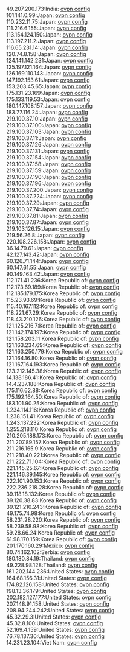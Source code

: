 49.207.200.173:India: [ovpn config](vpn/49_207_200_173.ovpn)  
101.141.0.99:Japan: [ovpn config](vpn/101_141_0_99.ovpn)  
110.232.11.75:Japan: [ovpn config](vpn/110_232_11_75.ovpn)  
111.216.6.155:Japan: [ovpn config](vpn/111_216_6_155.ovpn)  
113.154.124.150:Japan: [ovpn config](vpn/113_154_124_150.ovpn)  
113.197.211.2:Japan: [ovpn config](vpn/113_197_211_2.ovpn)  
116.65.231.14:Japan: [ovpn config](vpn/116_65_231_14.ovpn)  
120.74.8.158:Japan: [ovpn config](vpn/120_74_8_158.ovpn)  
124.141.142.231:Japan: [ovpn config](vpn/124_141_142_231.ovpn)  
125.197.121.164:Japan: [ovpn config](vpn/125_197_121_164.ovpn)  
126.169.110.143:Japan: [ovpn config](vpn/126_169_110_143.ovpn)  
147.192.153.61:Japan: [ovpn config](vpn/147_192_153_61.ovpn)  
153.203.45.65:Japan: [ovpn config](vpn/153_203_45_65.ovpn)  
175.131.23.169:Japan: [ovpn config](vpn/175_131_23_169.ovpn)  
175.133.119.53:Japan: [ovpn config](vpn/175_133_119_53.ovpn)  
180.147.108.157:Japan: [ovpn config](vpn/180_147_108_157.ovpn)  
183.77.116.24:Japan: [ovpn config](vpn/183_77_116_24.ovpn)  
219.100.37.10:Japan: [ovpn config](vpn/219_100_37_10.ovpn)  
219.100.37.100:Japan: [ovpn config](vpn/219_100_37_100.ovpn)  
219.100.37.103:Japan: [ovpn config](vpn/219_100_37_103.ovpn)  
219.100.37.11:Japan: [ovpn config](vpn/219_100_37_11.ovpn)  
219.100.37.126:Japan: [ovpn config](vpn/219_100_37_126.ovpn)  
219.100.37.131:Japan: [ovpn config](vpn/219_100_37_131.ovpn)  
219.100.37.154:Japan: [ovpn config](vpn/219_100_37_154.ovpn)  
219.100.37.158:Japan: [ovpn config](vpn/219_100_37_158.ovpn)  
219.100.37.159:Japan: [ovpn config](vpn/219_100_37_159.ovpn)  
219.100.37.190:Japan: [ovpn config](vpn/219_100_37_190.ovpn)  
219.100.37.196:Japan: [ovpn config](vpn/219_100_37_196.ovpn)  
219.100.37.200:Japan: [ovpn config](vpn/219_100_37_200.ovpn)  
219.100.37.224:Japan: [ovpn config](vpn/219_100_37_224.ovpn)  
219.100.37.29:Japan: [ovpn config](vpn/219_100_37_29.ovpn)  
219.100.37.74:Japan: [ovpn config](vpn/219_100_37_74.ovpn)  
219.100.37.81:Japan: [ovpn config](vpn/219_100_37_81.ovpn)  
219.100.37.87:Japan: [ovpn config](vpn/219_100_37_87.ovpn)  
219.103.126.15:Japan: [ovpn config](vpn/219_103_126_15.ovpn)  
219.56.26.8:Japan: [ovpn config](vpn/219_56_26_8.ovpn)  
220.108.226.158:Japan: [ovpn config](vpn/220_108_226_158.ovpn)  
36.14.79.61:Japan: [ovpn config](vpn/36_14_79_61.ovpn)  
42.127.143.42:Japan: [ovpn config](vpn/42_127_143_42.ovpn)  
60.126.71.144:Japan: [ovpn config](vpn/60_126_71_144.ovpn)  
60.147.61.55:Japan: [ovpn config](vpn/60_147_61_55.ovpn)  
90.149.163.42:Japan: [ovpn config](vpn/90_149_163_42.ovpn)  
112.171.41.236:Korea Republic of: [ovpn config](vpn/112_171_41_236.ovpn)  
112.173.69.189:Korea Republic of: [ovpn config](vpn/112_173_69_189.ovpn)  
112.185.179.175:Korea Republic of: [ovpn config](vpn/112_185_179_175.ovpn)  
115.23.93.69:Korea Republic of: [ovpn config](vpn/115_23_93_69.ovpn)  
115.40.167.112:Korea Republic of: [ovpn config](vpn/115_40_167_112.ovpn)  
118.221.67.29:Korea Republic of: [ovpn config](vpn/118_221_67_29.ovpn)  
118.43.210.126:Korea Republic of: [ovpn config](vpn/118_43_210_126.ovpn)  
121.125.216.7:Korea Republic of: [ovpn config](vpn/121_125_216_7.ovpn)  
121.142.174.197:Korea Republic of: [ovpn config](vpn/121_142_174_197.ovpn)  
121.158.203.11:Korea Republic of: [ovpn config](vpn/121_158_203_11.ovpn)  
121.163.234.69:Korea Republic of: [ovpn config](vpn/121_163_234_69.ovpn)  
121.163.250.179:Korea Republic of: [ovpn config](vpn/121_163_250_179.ovpn)  
121.164.16.80:Korea Republic of: [ovpn config](vpn/121_164_16_80.ovpn)  
121.167.164.193:Korea Republic of: [ovpn config](vpn/121_167_164_193.ovpn)  
123.212.145.38:Korea Republic of: [ovpn config](vpn/123_212_145_38.ovpn)  
14.138.186.41:Korea Republic of: [ovpn config](vpn/14_138_186_41.ovpn)  
14.4.237.188:Korea Republic of: [ovpn config](vpn/14_4_237_188.ovpn)  
175.116.62.88:Korea Republic of: [ovpn config](vpn/175_116_62_88.ovpn)  
175.192.164.50:Korea Republic of: [ovpn config](vpn/175_192_164_50.ovpn)  
183.101.90.25:Korea Republic of: [ovpn config](vpn/183_101_90_25.ovpn)  
1.234.114.116:Korea Republic of: [ovpn config](vpn/1_234_114_116.ovpn)  
1.238.151.41:Korea Republic of: [ovpn config](vpn/1_238_151_41.ovpn)  
1.243.137.232:Korea Republic of: [ovpn config](vpn/1_243_137_232.ovpn)  
1.255.218.110:Korea Republic of: [ovpn config](vpn/1_255_218_110.ovpn)  
210.205.188.173:Korea Republic of: [ovpn config](vpn/210_205_188_173.ovpn)  
211.207.89.157:Korea Republic of: [ovpn config](vpn/211_207_89_157.ovpn)  
211.216.165.9:Korea Republic of: [ovpn config](vpn/211_216_165_9.ovpn)  
211.218.40.221:Korea Republic of: [ovpn config](vpn/211_218_40_221.ovpn)  
211.222.71.104:Korea Republic of: [ovpn config](vpn/211_222_71_104.ovpn)  
221.145.25.67:Korea Republic of: [ovpn config](vpn/221_145_25_67.ovpn)  
221.146.39.145:Korea Republic of: [ovpn config](vpn/221_146_39_145.ovpn)  
222.101.90.153:Korea Republic of: [ovpn config](vpn/222_101_90_153.ovpn)  
222.236.218.28:Korea Republic of: [ovpn config](vpn/222_236_218_28.ovpn)  
39.118.18.132:Korea Republic of: [ovpn config](vpn/39_118_18_132.ovpn)  
39.120.38.83:Korea Republic of: [ovpn config](vpn/39_120_38_83.ovpn)  
39.121.210.243:Korea Republic of: [ovpn config](vpn/39_121_210_243.ovpn)  
49.175.74.98:Korea Republic of: [ovpn config](vpn/49_175_74_98.ovpn)  
58.231.28.220:Korea Republic of: [ovpn config](vpn/58_231_28_220.ovpn)  
58.239.58.98:Korea Republic of: [ovpn config](vpn/58_239_58_98.ovpn)  
59.28.66.24:Korea Republic of: [ovpn config](vpn/59_28_66_24.ovpn)  
61.98.170.159:Korea Republic of: [ovpn config](vpn/61_98_170_159.ovpn)  
201.170.160.29:Mexico: [ovpn config](vpn/201_170_160_29.ovpn)  
80.74.162.102:Serbia: [ovpn config](vpn/80_74_162_102.ovpn)  
180.180.84.19:Thailand: [ovpn config](vpn/180_180_84_19.ovpn)  
49.228.98.128:Thailand: [ovpn config](vpn/49_228_98_128.ovpn)  
161.202.144.236:United States: [ovpn config](vpn/161_202_144_236.ovpn)  
164.68.156.31:United States: [ovpn config](vpn/164_68_156_31.ovpn)  
174.82.126.158:United States: [ovpn config](vpn/174_82_126_158.ovpn)  
198.13.36.179:United States: [ovpn config](vpn/198_13_36_179.ovpn)  
202.182.127.177:United States: [ovpn config](vpn/202_182_127_177.ovpn)  
207.148.91.158:United States: [ovpn config](vpn/207_148_91_158.ovpn)  
208.94.244.242:United States: [ovpn config](vpn/208_94_244_242.ovpn)  
45.32.29.3:United States: [ovpn config](vpn/45_32_29_3.ovpn)  
45.32.8.100:United States: [ovpn config](vpn/45_32_8_100.ovpn)  
52.169.4.159:United States: [ovpn config](vpn/52_169_4_159.ovpn)  
76.78.137.30:United States: [ovpn config](vpn/76_78_137_30.ovpn)  
14.231.23.104:Viet Nam: [ovpn config](vpn/14_231_23_104.ovpn)  
